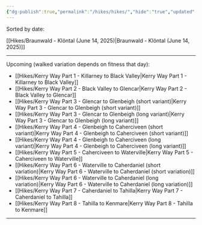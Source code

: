 ```yaml
---
{"dg-publish":true,"permalink":"/hikes/hikes/","hide":"true","updated":"2025-06-16T17:15:59.000+02:00"}
---
```


Sorted by date:

[[Hikes/Braunwald - Klöntal (June 14, 2025)\|Braunwald - Klöntal (June 14, 2025)]]

---
Upcoming (walked variation depends on fitness that day): 
- [[Hikes/Kerry Way Part 1 - Killarney to Black Valley\|Kerry Way Part 1 - Killarney to Black Valley]]
- [[Hikes/Kerry Way Part 2 - Black Valley to Glencar\|Kerry Way Part 2 - Black Valley to Glencar]]
- [[Hikes/Kerry Way Part 3 - Glencar to Glenbeigh (short variant)\|Kerry Way Part 3 - Glencar to Glenbeigh (short variant)]]
- [[Hikes/Kerry Way Part 3 - Glencar to Glenbeigh (long variant)\|Kerry Way Part 3 - Glencar to Glenbeigh (long variant)]]
- [[Hikes/Kerry Way Part 4 - Glenbeigh to Caherciveen (short variant)\|Kerry Way Part 4 - Glenbeigh to Caherciveen (short variant)]]
- [[Hikes/Kerry Way Part 4 - Glenbeigh to Caherciveen (long variant)\|Kerry Way Part 4 - Glenbeigh to Caherciveen (long variant)]]
- [[Hikes/Kerry Way Part 5 - Caherciveen to Waterville\|Kerry Way Part 5 - Caherciveen to Waterville]]
- [[Hikes/Kerry Way Part 6 - Waterville to Caherdaniel (short variation)\|Kerry Way Part 6 - Waterville to Caherdaniel (short variation)]]
- [[Hikes/Kerry Way Part 6 - Waterville to Caherdaniel (long variation)\|Kerry Way Part 6 - Waterville to Caherdaniel (long variation)]]
- [[Hikes/Kerry Way Part 7 - Caherdaniel to Tahilla\|Kerry Way Part 7 - Caherdaniel to Tahilla]]
- [[Hikes/Kerry Way Part 8 - Tahilla to Kenmare\|Kerry Way Part 8 - Tahilla to Kenmare]]

---